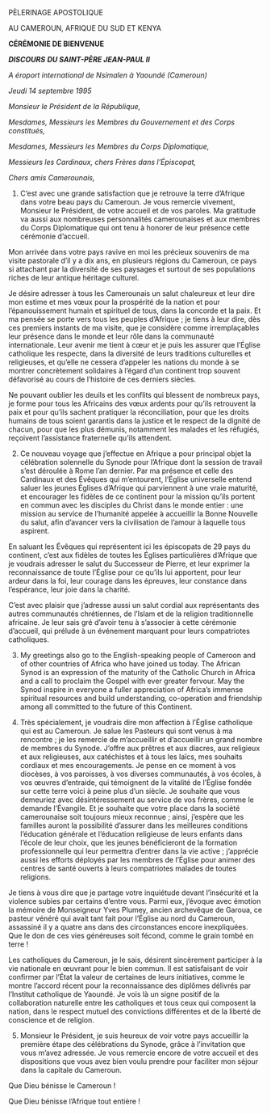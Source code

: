 PÈLERINAGE APOSTOLIQUE

AU CAMEROUN, AFRIQUE DU SUD ET KENYA

**CÉRÉMONIE DE BIENVENUE**

***DISCOURS*** ***DU SAINT-PÈRE JEAN-PAUL II***

*A* *éroport international de Nsimalen à Yaoundé (Cameroun)*

*Jeudi 14 septembre 1995*

*Monsieur le Président de la République,*

*Mesdames, Messieurs les Membres du Gouvernement et des Corps constitués,*

*Mesdames, Messieurs les Membres du Corps Diplomatique,*

*Messieurs les Cardinaux, chers Frères dans l’Épiscopat,*

*Chers amis Camerounais,*

1. C’est avec une grande satisfaction que je retrouve la terre d’Afrique dans votre beau pays du Cameroun. Je vous remercie vivement, Monsieur le Président, de votre accueil et de vos paroles. Ma gratitude va aussi aux nombreuses personnalités camerounaises et aux membres du Corps Diplomatique qui ont tenu à honorer de leur présence cette cérémonie d’accueil.

Mon arrivée dans votre pays ravive en moi les précieux souvenirs de ma visite pastorale d’il y a dix ans, en plusieurs régions du Cameroun, ce pays si attachant par la diversité de ses paysages et surtout de ses populations riches de leur antique héritage culturel.

Je désire adresser à tous les Camerounais un salut chaleureux et leur dire mon estime et mes vœux pour la prospérité de la nation et pour l’épanouissement humain et spirituel de tous, dans la concorde et la paix. Et ma pensée se porte vers tous les peuples d’Afrique ; je tiens à leur dire, dès ces premiers instants de ma visite, que je considère comme irremplaçables leur présence dans le monde et leur rôle dans la communauté internationale. Leur avenir me tient à cœur et je puis les assurer que l’Église catholique les respecte, dans la diversité de leurs traditions culturelles et religieuses, et qu’elle ne cessera d’appeler les nations du monde à se montrer concrètement solidaires à l’égard d’un continent trop souvent défavorisé au cours de l’histoire de ces derniers siècles.

Ne pouvant oublier les deuils et les conflits qui blessent de nombreux pays, je forme pour tous les Africains des vœux ardents pour qu’ils retrouvent la paix et pour qu’ils sachent pratiquer la réconciliation, pour que les droits humains de tous soient garantis dans la justice et le respect de la dignité de chacun, pour que les plus démunis, notamment les malades et les réfugiés, reçoivent l’assistance fraternelle qu’ils attendent.

2. Ce nouveau voyage que j’effectue en Afrique a pour principal objet la célébration solennelle du Synode pour l’Afrique dont la session de travail s’est déroulée à Rome l’an dernier. Par ma présence et celle des Cardinaux et des Évêques qui m’entourent, l’Église universelle entend saluer les jeunes Églises d’Afrique qui parviennent à une vraie maturité, et encourager les fidèles de ce continent pour la mission qu’ils portent en commun avec les disciples du Christ dans le monde entier : une mission au service de l’humanité appelée à accueillir la Bonne Nouvelle du salut, afin d’avancer vers la civilisation de l’amour à laquelle tous aspirent.

En saluant les Évêques qui représentent ici les épiscopats de 29 pays du continent, c’est aux fidèles de toutes les Églises particulières d’Afrique que je voudrais adresser le salut du Successeur de Pierre, et leur exprimer la reconnaissance de toute l’Église pour ce qu’ils lui apportent, pour leur ardeur dans la foi, leur courage dans les épreuves, leur constance dans l’espérance, leur joie dans la charité.

C’est avec plaisir que j’adresse aussi un salut cordial aux représentants des autres communautés chrétiennes, de l’Islam et de la religion traditionnelle africaine. Je leur sais gré d’avoir tenu à s’associer à cette cérémonie d’accueil, qui prélude à un événement marquant pour leurs compatriotes catholiques.

3. My greetings also go to the English-speaking people of Cameroon and of other countries of Africa who have joined us today. The African Synod is an expression of the maturity of the Catholic Church in Africa and a call to proclaim the Gospel with ever greater fervour. May the Synod inspire in everyone a fuller appreciation of Africa’s immense spiritual resources and build understanding, co-operation and friendship among all committed to the future of this Continent.

4. Très spécialement, je voudrais dire mon affection à l’Église catholique qui est au Cameroun. Je salue les Pasteurs qui sont venus à ma rencontre ; je les remercie de m’accueillir et d’accueillir un grand nombre de membres du Synode. J’offre aux prêtres et aux diacres, aux religieux et aux religieuses, aux catéchistes et à tous les laïcs, mes souhaits cordiaux et mes encouragements. Je pense en ce moment à vos diocèses, à vos paroisses, à vos diverses communautés, à vos écoles, à vos œuvres d’entraide, qui témoignent de la vitalité de l’Église fondée sur cette terre voici à peine plus d’un siècle. Je souhaite que vous demeuriez avec désintéressement au service de vos frères, comme le demande l’Évangile. Et je souhaite que votre place dans la société camerounaise soit toujours mieux reconnue ; ainsi, j’espère que les familles auront la possibilité d’assurer dans les meilleures conditions l’éducation générale et l’éducation religieuse de leurs enfants dans l’école de leur choix, que les jeunes bénéficieront de la formation professionnelle qui leur permettra d’entrer dans la vie active ; j’apprécie aussi les efforts déployés par les membres de l’Église pour animer des centres de santé ouverts à leurs compatriotes malades de toutes religions.

Je tiens à vous dire que je partage votre inquiétude devant l’insécurité et la violence subies par certains d’entre vous. Parmi eux, j’évoque avec émotion la mémoire de Monseigneur Yves Plumey, ancien archevêque de Garoua, ce pasteur vénéré qui avait tant fait pour l’Église au nord du Cameroun, assassiné il y a quatre ans dans des circonstances encore inexpliquées. Que le don de ces vies généreuses soit fécond, comme le grain tombé en terre !

Les catholiques du Cameroun, je le sais, désirent sincèrement participer à la vie nationale en œuvrant pour le bien commun. Il est satisfaisant de voir confirmer par l’État la valeur de certaines de leurs initiatives, comme le montre l’accord récent pour la reconnaissance des diplômes délivrés par l’Institut catholique de Yaoundé. Je vois là un signe positif de la collaboration naturelle entre les catholiques et tous ceux qui composent la nation, dans le respect mutuel des convictions différentes et de la liberté de conscience et de religion.

5. Monsieur le Président, je suis heureux de voir votre pays accueillir la première étape des célébrations du Synode, grâce à l’invitation que vous m’avez adressée. Je vous remercie encore de votre accueil et des dispositions que vous avez bien voulu prendre pour faciliter mon séjour dans la capitale du Cameroun.

Que Dieu bénisse le Cameroun !

Que Dieu bénisse l’Afrique tout entière !